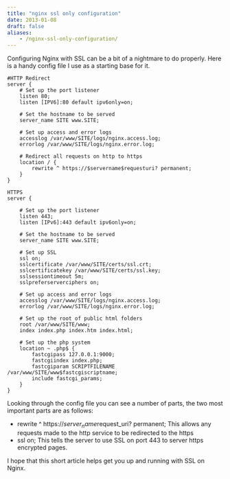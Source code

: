 ```yaml
---
title: "nginx ssl only configuration"
date: 2013-01-08
draft: false
aliases:
    - /nginx-ssl-only-configuration/
---
```


Configuring Nginx with SSL can be a bit of a nightmare to do properly.
Here is a handy config file I use as a starting base for it.

```nginx
#HTTP Redirect
server {
    # Set up the port listener
    listen 80; 
    listen [IPV6]:80 default ipv6only=on;
    
    # Set the hostname to be served
    server_name SITE www.SITE;

    # Set up access and error logs
    accesslog /var/www/SITE/logs/nginx.access.log;
    errorlog /var/www/SITE/logs/nginx.error.log;

    # Redirect all requests on http to https
    location / {
        rewrite ^ https://$servername$requesturi? permanent;
    }
}

HTTPS
server {

    # Set up the port listener
    listen 443;
    listen [IPv6]:443 default ipv6only=on;

    # Set the hostname to be served
    server_name SITE www.SITE;

    # Set up SSL
    ssl on;
    sslcertificate /var/www/SITE/certs/ssl.crt;
    sslcertificatekey /var/www/SITE/certs/ssl.key;
    sslsessiontimeout 5m;
    sslpreferserverciphers on;
    
    # Set up access and error logs
    accesslog /var/www/SITE/logs/nginx.access.log;
    errorlog /var/www/SITE/logs/nginx.error.log;
    
    # Set up the root of public html folders 
    root /var/www/SITE/www; 
    index index.php index.htm index.html;

    # Set up the php system 
    location ~ .php$ {
        fastcgipass 127.0.0.1:9000; 
        fastcgiindex index.php; 
        fastcgiparam SCRIPTFILENAME /var/www/SITE/www$fastcgiscriptname; 
        include fastcgi_params;
    }
} 
```

Looking through the config file you can see a number of parts, the two most
important parts are as follows:

 * rewrite ^ https://$server_name$request_uri? permanent;  This allows any
   requests made to the http service to be redirected to the https
 * ssl on;  This tells the server to use SSL on port 443 to server https
   encrypted pages.

I hope that this short article helps get you up and running with SSL on Nginx.
